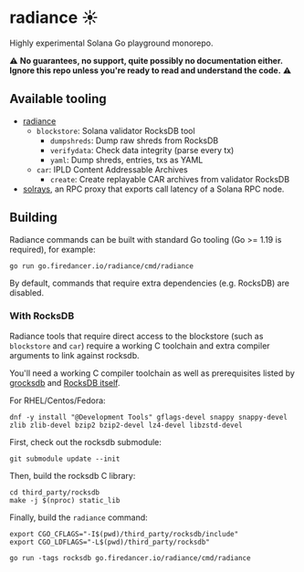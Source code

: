 # radiance ☀️

Highly experimental Solana Go playground monorepo.

⚠️ **No guarantees, no support, quite possibly no documentation either.
Ignore this repo unless you're ready to read and understand the code.** ⚠️

## Available tooling

- [radiance](cmd/radiance)
  - `blockstore`: Solana validator RocksDB tool
    - `dumpshreds`: Dump raw shreds from RocksDB
    - `verifydata`: Check data integrity (parse every tx)
    - `yaml`: Dump shreds, entries, txs as YAML
  - `car`: IPLD Content Addressable Archives
    - `create`: Create replayable CAR archives from validator RocksDB
- [solrays](cmd/solrays), an RPC proxy that exports call latency of a Solana RPC node.

## Building

Radiance commands can be built with standard Go tooling (Go >= 1.19 is required),
for example:

    go run go.firedancer.io/radiance/cmd/radiance

By default, commands that require extra dependencies (e.g. RocksDB) are disabled.

### With RocksDB

Radiance tools that require direct access to the blockstore (such as `blockstore` and `car`)
require a working C toolchain and extra compiler arguments to link against rocksdb.

You'll need a working C compiler toolchain as well as prerequisites listed
by [grocksdb](https://github.com/linxGnu/grocksdb#prerequisite) and
[RocksDB itself](https://github.com/linxGnu/grocksdb#prerequisite).

For RHEL/Centos/Fedora:

    dnf -y install "@Development Tools" gflags-devel snappy snappy-devel zlib zlib-devel bzip2 bzip2-devel lz4-devel libzstd-devel

First, check out the rocksdb submodule:

    git submodule update --init

Then, build the rocksdb C library:

    cd third_party/rocksdb
    make -j $(nproc) static_lib

Finally, build the `radiance` command:

    export CGO_CFLAGS="-I$(pwd)/third_party/rocksdb/include"
    export CGO_LDFLAGS="-L$(pwd)/third_party/rocksdb"

    go run -tags rocksdb go.firedancer.io/radiance/cmd/radiance

